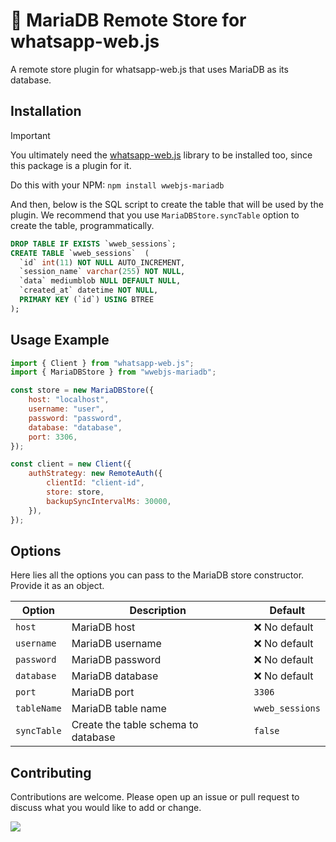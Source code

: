 # 🚀 MariaDB Remote Store for whatsapp-web.js

A remote store plugin for whatsapp-web.js that uses MariaDB as its database.

## Installation

> [!IMPORTANT]
> You ultimately need the [whatsapp-web.js](https://wwebjs.dev) library to be installed too, since this package is a plugin for it.

Do this with your NPM: `npm install wwebjs-mariadb`

And then, below is the SQL script to create the table that will be used by the plugin. We recommend that you use `MariaDBStore.syncTable` option to create the table, programmatically.

```sql
DROP TABLE IF EXISTS `wweb_sessions`;
CREATE TABLE `wweb_sessions`  (
  `id` int(11) NOT NULL AUTO_INCREMENT,
  `session_name` varchar(255) NOT NULL,
  `data` mediumblob NULL DEFAULT NULL,
  `created_at` datetime NOT NULL,
  PRIMARY KEY (`id`) USING BTREE
);
```

## Usage Example

```js
import { Client } from "whatsapp-web.js";
import { MariaDBStore } from "wwebjs-mariadb";

const store = new MariaDBStore({
    host: "localhost",
    username: "user",
    password: "password",
    database: "database",
    port: 3306,
});

const client = new Client({
    authStrategy: new RemoteAuth({
        clientId: "client-id",
        store: store,
        backupSyncIntervalMs: 30000,
    }),
});
```

## Options

Here lies all the options you can pass to the MariaDB store constructor. Provide it as an object.

| Option      | Description                         | Default         |
| ----------- | ----------------------------------- | --------------- |
| `host`      | MariaDB host                        | ❌ No default   |
| `username`  | MariaDB username                    | ❌ No default   |
| `password`  | MariaDB password                    | ❌ No default   |
| `database`  | MariaDB database                    | ❌ No default   |
| `port`      | MariaDB port                        | `3306`          |
| `tableName` | MariaDB table name                  | `wweb_sessions` |
| `syncTable` | Create the table schema to database | `false`         |

## Contributing

Contributions are welcome. Please open up an issue or pull request to discuss what you would like to add or change.


<a href="https://teer.id/gensart">
    <img src="https://ziadoua.github.io/m3-Markdown-Badges/badges/BuyMeACoffee/buymeacoffee3.svg">
</a>